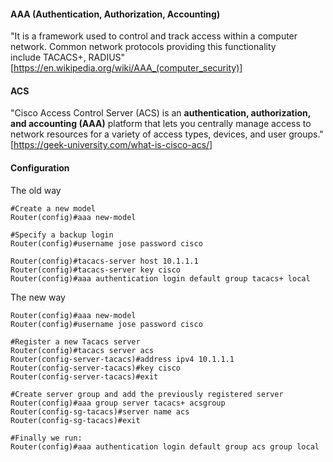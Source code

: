 #### AAA (Authentication, Authorization, Accounting)
"It is a framework used to control and track access within a computer network. Common network protocols providing this functionality include TACACS+, RADIUS"
[https://en.wikipedia.org/wiki/AAA_(computer_security)]

#### ACS

"Cisco Access Control Server (ACS) is an **authentication, authorization, and accounting (AAA)** platform that lets you centrally manage access to network resources for a variety of access types, devices, and user groups."
[https://geek-university.com/what-is-cisco-acs/]

#### Configuration

The old way
```cisco
#Create a new model
Router(config)#aaa new-model

#Specify a backup login
Router(config)#username jose password cisco

Router(config)#tacacs-server host 10.1.1.1
Router(config)#tacacs-server key cisco
Router(config)#aaa authentication login default group tacacs+ local
```

The new way
```cisco
Router(config)#aaa new-model
Router(config)#username jose password cisco

#Register a new Tacacs server
Router(config)#tacacs server acs
Router(config-server-tacacs)#address ipv4 10.1.1.1
Router(config-server-tacacs)#key cisco
Router(config-server-tacacs)#exit

#Create server group and add the previously registered server
Router(config)#aaa group server tacacs+ acsgroup
Router(config-sg-tacacs)#server name acs
Router(config-sg-tacacs)#exit

#Finally we run:
Router(config)#aaa authentication login default group acs group local



```